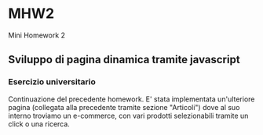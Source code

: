 # MHW2
Mini Homework 2
## Sviluppo di pagina dinamica tramite javascript 
### Esercizio universitario
Continuazione del precedente homework.
E' stata implementata un'ulteriore pagina (collegata alla precedente tramite sezione "Articoli") 
dove al suo interno troviamo un e-commerce, con vari prodotti selezionabili tramite un click o una ricerca.

